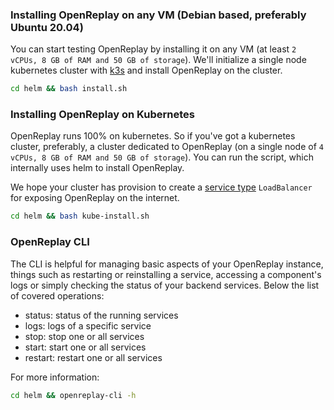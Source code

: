 ###  Installing OpenReplay on any VM (Debian based, preferably Ubuntu 20.04)

You can start testing OpenReplay by installing it on any VM (at least `2 vCPUs, 8 GB of RAM and 50 GB of storage`). We'll initialize a single node kubernetes cluster with [k3s](https://k3s.io) and install OpenReplay on the cluster.

```bash
cd helm && bash install.sh
```

###  Installing OpenReplay on Kubernetes

OpenReplay runs 100% on kubernetes. So if you've got a kubernetes cluster, preferably, a cluster dedicated to OpenReplay (on a single node of `4 vCPUs, 8 GB of RAM and 50 GB of storage`). You can run the script, which internally uses helm to install OpenReplay.

We hope your cluster has provision to create a [service type](https://kubernetes.io/docs/concepts/services-networking/service/#loadbalancer) `LoadBalancer` for exposing OpenReplay on the internet.

```bash
cd helm && bash kube-install.sh
```

### OpenReplay CLI

The CLI is helpful for managing basic aspects of your OpenReplay instance, things such as restarting or reinstalling a service, accessing a component's logs or simply checking the status of your backend services. Below the list of covered operations:

  - status: status of the running services
  - logs: logs of a specific service
  - stop: stop one or all services
  - start: start one or all services
  - restart: restart one or all services

  For more information:

  ```bash
  cd helm && openreplay-cli -h
  ```
